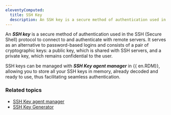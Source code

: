 ```yaml
---
eleventyComputed:
  title: SSH Key
  description: An SSH key is a secure method of authentication used in SSH (Secure Shell) protocol to connect and authenticate to remote servers. 
---
```

An ***SSH key*** is a secure method of authentication used in the SSH (Secure Shell) protocol to connect to and authenticate with remote servers. It serves as an alternative to password-based logins and consists of a pair of cryptographic keys: a public key, which is shared with SSH servers, and a private key, which remains confidential to the user.

SSH keys can be managed with ***SSH Key agent manager*** in {{ en.RDM}}, allowing you to store all your SSH keys in memory, already decoded and ready to use, thus facilitating seamless authentication.

### Related topics 

* [SSH Key agent manager](/rdm/windows/commands/tools/tools/key-agent-manager/)
* [SSH Key Generator](rdm/windows/commands/tools/generators/ssh-key/)
